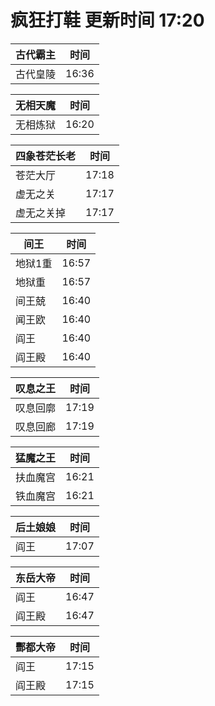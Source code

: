 # 疯狂打鞋 更新时间 17:20

| 古代霸主   | 时间    |
|--------|-------|
| 古代皇陵 | 16:36 |

| 无相天魔   | 时间    |
|--------|-------|
| 无相炼狱 | 16:20 |

| 四象苍茫长老   | 时间    |
|--------|-------|
| 苍茫大厅 | 17:18 |
| 虚无之关 | 17:17 |
| 虚无之关掉 | 17:17 |

| 间王   | 时间    |
|--------|-------|
| 地狱1重 | 16:57 |
| 地狱重 | 16:57 |
| 间王兢 | 16:40 |
| 闻王欧 | 16:40 |
| 阎王 | 16:40 |
| 阎王殿 | 16:40 |

| 叹息之王   | 时间    |
|--------|-------|
| 叹息回廓 | 17:19 |
| 叹息回廊 | 17:19 |

| 猛魔之王   | 时间    |
|--------|-------|
| 扶血魔宫 | 16:21 |
| 铁血魔宫 | 16:21 |

| 后土娘娘   | 时间    |
|--------|-------|
| 阎王 | 17:07 |

| 东岳大帝   | 时间    |
|--------|-------|
| 阎王 | 16:47 |
| 阎王殿 | 16:47 |

| 酆都大帝   | 时间    |
|--------|-------|
| 阎王 | 17:15 |
| 阎王殿 | 17:15 |